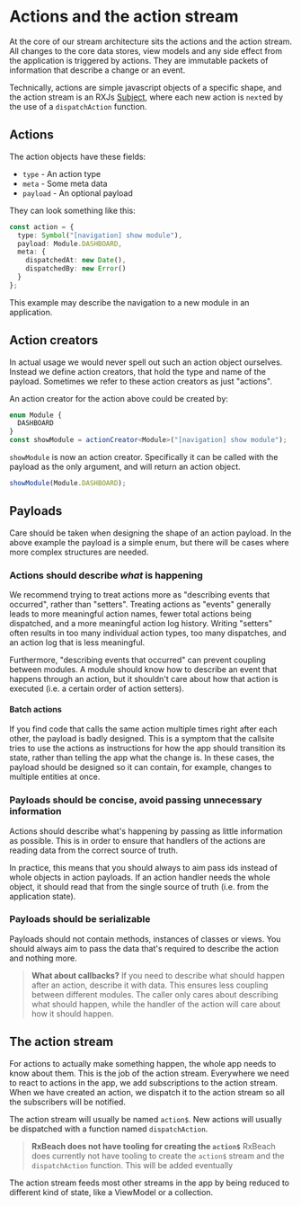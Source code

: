# Actions and the action stream

At the core of our stream architecture sits the actions and the action stream.
All changes to the core data stores, view models and any side effect from the
application is triggered by actions. They are immutable packets of information
that describe a change or an event.

Technically, actions are simple javascript objects of a specific shape, and the
action stream is an RXJs [Subject](https://rxjs.dev/guide/subject), where each
new action is `next`ed by the use of a `dispatchAction` function.

## Actions

The action objects have these fields:

- `type` - An action type
- `meta` - Some meta data
- `payload` - An optional payload

They can look something like this:

```typescript
const action = {
  type: Symbol("[navigation] show module"),
  payload: Module.DASHBOARD,
  meta: {
    dispatchedAt: new Date(),
    dispatchedBy: new Error()
  }
};
```

This example may describe the navigation to a new module in an application.

## Action creators

In actual usage we would never spell out such an action object ourselves.
Instead we define action creators, that hold the type and name of the payload.
Sometimes we refer to these action creators as just "actions".

An action creator for the action above could be created by:

```typescript
enum Module {
  DASHBOARD
}
const showModule = actionCreator<Module>("[navigation] show module");
```

`showModule` is now an action creator. Specifically it can be called with the
payload as the only argument, and will return an action object.

```typescript
showModule(Module.DASHBOARD);
```

## Payloads

Care should be taken when designing the shape of an action payload. In the above
example the payload is a simple enum, but there will be cases where more 
complex structures are needed.

### Actions should describe *what* is happening

We recommend trying to treat actions more as "describing events that occurred",
rather than "setters". Treating actions as "events" generally leads to more
meaningful action names, fewer total actions being dispatched, and a more
meaningful action log history. Writing "setters" often results in too many
individual action types, too many dispatches, and an action log that is less
meaningful.

Furthermore, "describing events that occurred" can prevent coupling between
modules. A module should know how to describe an event that happens through an
action, but it shouldn't care about how that action is executed (i.e. a certain
order of action setters).

#### Batch actions

If you find code that calls the same action multiple times right after each
other, the payload is badly designed. This is a symptom that the callsite tries
to use the actions as instructions for how the app should transition its state,
rather than telling the app what the change is. In these cases, the payload 
should be designed so it can contain, for example, changes to multiple entities
at once.

### Payloads should be concise, avoid passing unnecessary information

Actions should describe what's happening by passing as little information as
possible. This is in order to ensure that handlers of the actions are reading
data from the correct source of truth.

In practice, this means that you should always to aim pass ids instead of whole
objects in action payloads. If an action handler needs the whole object, it
should read that from the single source of truth (i.e. from the application
state).

### Payloads should be serializable

Payloads should not contain methods, instances of classes or views. You should
always aim to pass the data that's required to describe the action and nothing
more.

> **What about callbacks?**
> If you need to describe what should happen after an
> action, describe it with data. This ensures less coupling between different
> modules. The caller only cares about describing what should happen, while the
> handler of the action will care about how it should happen.

## The action stream

For actions to actually make something happen, the whole app needs to know about
them. This is the job of the action stream. Everywhere we need to react to actions
in the app, we add subscriptions to the action stream. When we have created an
action, we dispatch it to the action stream so all the subscribers will be 
notified.

The action stream will usually be named `action$`. New actions will usually be
dispatched with a function named `dispatchAction`.

> **RxBeach does not have tooling for creating the `action$`**
> RxBeach does currently not have tooling to create the `action$` stream and the
> `dispatchAction` function. This will be added eventually

The action stream feeds most other streams in the app by being reduced to
different kind of state, like a ViewModel or a collection. 
